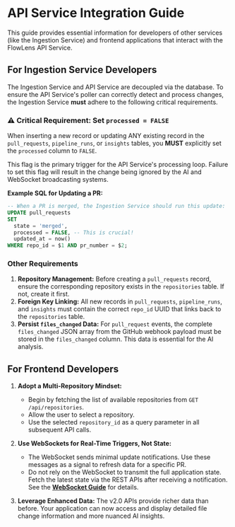 # API Service Integration Guide

This guide provides essential information for developers of other services (like the Ingestion Service) and frontend applications that interact with the FlowLens API Service.

## For Ingestion Service Developers

The Ingestion Service and API Service are decoupled via the database. To ensure the API Service's poller can correctly detect and process changes, the Ingestion Service **must** adhere to the following critical requirements.

### ⚠️ Critical Requirement: Set `processed = FALSE`

When inserting a new record or updating ANY existing record in the `pull_requests`, `pipeline_runs`, or `insights` tables, you **MUST** explicitly set the `processed` column to `FALSE`.

This flag is the primary trigger for the API Service's processing loop. Failure to set this flag will result in the change being ignored by the AI and WebSocket broadcasting systems.

**Example SQL for Updating a PR:**
```sql
-- When a PR is merged, the Ingestion Service should run this update:
UPDATE pull_requests
SET
  state = 'merged',
  processed = FALSE, -- This is crucial!
  updated_at = now()
WHERE repo_id = $1 AND pr_number = $2;
```

### Other Requirements

1.  **Repository Management:** Before creating a `pull_requests` record, ensure the corresponding repository exists in the `repositories` table. If not, create it first.
2.  **Foreign Key Linking:** All new records in `pull_requests`, `pipeline_runs`, and `insights` must contain the correct `repo_id` UUID that links back to the `repositories` table.
3.  **Persist `files_changed` Data:** For `pull_request` events, the complete `files_changed` JSON array from the GitHub webhook payload must be stored in the `files_changed` column. This data is essential for the AI analysis.

## For Frontend Developers

1.  **Adopt a Multi-Repository Mindset:**
    - Begin by fetching the list of available repositories from `GET /api/repositories`.
    - Allow the user to select a repository.
    - Use the selected `repository_id` as a query parameter in all subsequent API calls.

2.  **Use WebSockets for Real-Time Triggers, Not State:**
    - The WebSocket sends minimal update notifications. Use these messages as a signal to refresh data for a specific PR.
    - Do not rely on the WebSocket to transmit the full application state. Fetch the latest state via the REST APIs after receiving a notification. See the **[WebSocket Guide](./websockets.md)** for details.

3.  **Leverage Enhanced Data:** The v2.0 APIs provide richer data than before. Your application can now access and display detailed file change information and more nuanced AI insights.